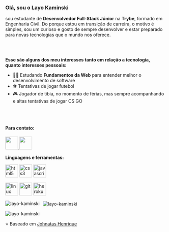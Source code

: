 ### Olá, sou o Layo Kaminski ###
sou estudante de **Desenvolvedor Full-Stack Júnior**  na **Trybe**, formado em Engenharia Civil. Do porque estou em transição de carreira, o motivo é simples, sou um curioso e gosto de sempre desenvolver e estar preparado para novas tecnologias que o mundo nos oferece. 

<br>
<br>

**Esse são alguns dos meu interesses tanto em relação a tecnologia, quanto interesses pessoais:**

- :student:  Estudando **Fundamentos da Web** para entender melhor o desenvolvimento de software
- :soccer:  Tentativas de jogar futebol
- :video_game:  Jogador de tibia, no momento de férias, mas sempre acompanhando e altas tentativas de jogar CS GO
<br>
<br>

#### Para contato: ###

  <a href="https://www.instagram.com/layokaminski/" target="blank">
  <img src="https://raw.githubusercontent.com/shgysk8zer0/logos/f54e831e2fb50f76997f6913f3334bbd59c563dc/instagram.svg" width="40px" height="40px">
</a> 
<a href="https://www.linkedin.com/in/layo-kaminski/" target="blank">
  <img src="https://www.vectorlogo.zone/logos/linkedin/linkedin-icon.svg" width="40px" height="40px">
</a>

**Linguagens e ferramentas:**  

<p align="left">
  <img src="https://devicons.github.io/devicon/devicon.git/icons/html5/html5-original-wordmark.svg" alt="html5" width="40" height="40"/> 
  <img src="https://devicons.github.io/devicon/devicon.git/icons/css3/css3-original-wordmark.svg" alt="css3" width="40" height="40"/> 
  <img src="https://devicons.github.io/devicon/devicon.git/icons/javascript/javascript-original.svg" alt="javascript" width="40" height="40"/> 
</p>

<p>
  <img src="https://devicons.github.io/devicon/devicon.git/icons/linux/linux-original.svg" alt="linux" width="40" height="40" />
  <img src="https://devicons.github.io/devicon/devicon.git/icons/git/git-original.svg" alt="git" width="40" height="40"/> 
  <img src="https://devicons.github.io/devicon/devicon.git/icons/heroku/heroku-plain.svg" alt="heroku" width="40" height="40" />
</p>

<p>
    <img align="left" src="https://github-readme-stats.vercel.app/api/top-langs/?username=layokaminski&layout=compact&theme=dark&title_color=268bd2" alt="layo-kaminski" />
</p>
<p>&nbsp;
    <img align="center" src="https://github-readme-stats.vercel.app/api?username=layokaminski&count_private=true&show_icons=true&theme=dark&icon_color=268bd2&title_color=268bd2" alt="layo-kaminski" />
</p>

<p align="left"> <img src="https://komarev.com/ghpvc/?username=layokaminski" alt="layo-kaminski" /> </p>

⭐️ Baseado em [Johnatas Henrique](https://github.com/johnatas-henrique)

